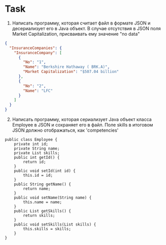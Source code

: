 # Task 
1. Написать программу, которая считает файл в формате JSON и десериализует его в Java объект.
   В случае отсутствия в JSON поля Market Capitalization, присваивать ему значение "no data"
```json
{
  "InsuranceCompanies": {
    "InsuranceCompany": [
      {
        "No": "1",
        "Name": "Berkshire Hathaway ( BRK.A)",
        "Market Capitalization": "$507.04 billion"
      },
      {
        "No": "2",
        "Name": "LFC"
      }
    ]
  }
}
```
2. Написать программу, которая сериализует Java объект класса Employee в JSON и сохраняет его в файл.
   Поле skills в итоговом JSON должно отображаться, как 'competencies'
```class
public class Employee {
    private int id;
    private String name;
    private List skills;
    public int getId() {
        return id;
    }
    public void setId(int id) {
        this.id = id;
    }
    public String getName() {
        return name;
    }
    public void setName(String name) {
        this.name = name;
    }
    public List getSkills() {
        return skills;
    }
    public void setSkills(List skills) {
        this.skills = skills;
    }
}
```
